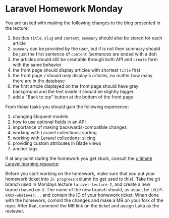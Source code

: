 # Laravel Homework Monday

You are tasked with making the following changes to the blog presented in the lecture:

1. besides `title`, `slug` and `content`, `summary` should also be stored for each article
2. `summary` can be provided by the user, but if is not then summary should be just the first sentence of `content` (sentences are ended with a dot)
3. the articles should still be creatable through both API and `create` form with the same behavior
4. the front page should display articles with shortest `title` first
5. the front page `/` should only display 5 articles, no matter how many there are in the database
6. the first article displayed on the front page should have gray background and the text inside it should be slightly bigger
7. add a "Back to top" button at the bottom of the front page

From these tasks you should gain the following experience:
1. changing Eloquent models
2. how to use optional fields in an API
3. importance of making backwards-compatible changes
4. working with Laravel collections: sorting
5. working with Laravel collections: slicing
6. providing custom attributes in Blade views
7. anchor tags

If at any point during the homework you get stuck, consult the [ultimate Laravel learning resource](https://laracasts.com/series/laravel-8-from-scratch):

Before you start working on the homework, make sure that you put your homework ticket into `In progress` column (to get used to this).
Take the git branch used in Mondays lecture `laravel-lecture-2`, and create a new branch based on it.
The name of the new branch should, as usual, be `LVLUP-XXXX-whatever...` and contain the ID of your homework ticket.
When done with the homework, commit the changes and make a MR on your fork of the repo. After that, comment the MR link on the ticket and assign Luka as the reviewer.
